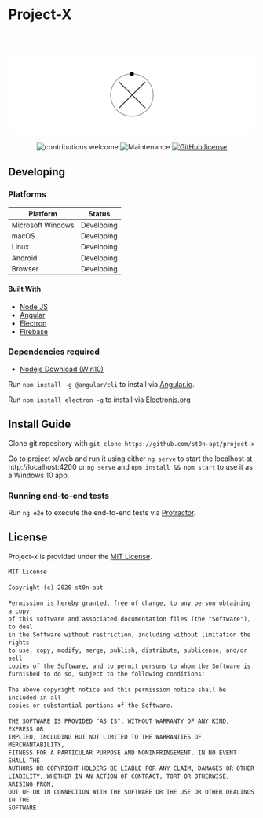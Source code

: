 # Project-X

<br />
<br />
<div align="center">

![Project-X logo](resources/logo.jpg)



![contributions welcome](https://img.shields.io/badge/contributions-welcome-brightgreen.svg?style=flat) ![Maintenance](https://img.shields.io/badge/Maintained%3F-yes-green.svg) [![GitHub license](https://img.shields.io/badge/license-MIT-blue.svg?style=flat-square)](https://github.com/st0n-apt/project-x/blob/master/LICENSE)

<div align="left">


## Developing

### Platforms

Platform| Status
------------ | -------------
Microsoft Windows | Developing
macOS | Developing
Linux | Developing
Android  | Developing
Browser | Developing

#### Built With

- [Node JS](https://nodejs.org/en/)
- [Angular](https://angular.io/)
- [Electron](https://electronjs.org)
- [Firebase](https://firebase.google.com/)

### Dependencies required

- [Nodejs Download (Win10)](https://nodejs.org/dist/v12.14.1/node-v12.14.1-x64.msi)

Run `npm install -g @angular/cli` to install via [Angular.io](http://angular.io/).

Run `npm install electron -g` to install via  [Electronjs.org](https://electronjs.org/)


## Install Guide

Clone git repository with `git clone https://github.com/st0n-apt/project-x`

Go to project-x/web and run it using either `ng serve` to start the localhost at http://localhost:4200  or `ng serve` and `npm install && npm start` to use it as a Windows 10 app.

### Running end-to-end tests

Run `ng e2e` to execute the end-to-end tests via [Protractor](http://www.protractortest.org/).

## License

Project-x is provided under the [MIT License](https://github.com/st0n-apt/project-x/blob/master/LICENSE).

```text
MIT License

Copyright (c) 2020 st0n-apt

Permission is hereby granted, free of charge, to any person obtaining a copy
of this software and associated documentation files (the "Software"), to deal
in the Software without restriction, including without limitation the rights
to use, copy, modify, merge, publish, distribute, sublicense, and/or sell
copies of the Software, and to permit persons to whom the Software is
furnished to do so, subject to the following conditions:

The above copyright notice and this permission notice shall be included in all
copies or substantial portions of the Software.

THE SOFTWARE IS PROVIDED "AS IS", WITHOUT WARRANTY OF ANY KIND, EXPRESS OR
IMPLIED, INCLUDING BUT NOT LIMITED TO THE WARRANTIES OF MERCHANTABILITY,
FITNESS FOR A PARTICULAR PURPOSE AND NONINFRINGEMENT. IN NO EVENT SHALL THE
AUTHORS OR COPYRIGHT HOLDERS BE LIABLE FOR ANY CLAIM, DAMAGES OR OTHER
LIABILITY, WHETHER IN AN ACTION OF CONTRACT, TORT OR OTHERWISE, ARISING FROM,
OUT OF OR IN CONNECTION WITH THE SOFTWARE OR THE USE OR OTHER DEALINGS IN THE
SOFTWARE.
```
